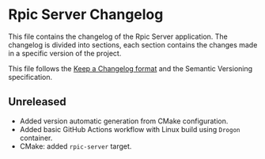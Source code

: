 # Rpic Server Changelog

This file contains the changelog of the Rpic Server application. The changelog is divided into sections, each section contains the changes made in a specific version of the project.

This file follows the [Keep a Changelog format](https://keepachangelog.com/en/1.1.0/) and the Semantic Versioning specification.

## Unreleased

- Added version automatic generation from CMake configuration.
- Added basic GitHub Actions workflow with Linux build using `Drogon` container.
- CMake: added `rpic-server` target.
